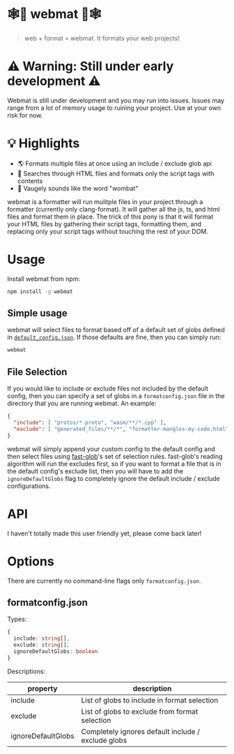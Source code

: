 # 🕸💎 webmat 💎🕸
> web + format = webmat. It formats your web projects!

# ⚠️ Warning: Still under early development ⚠️
Webmat is still under development and you may run into issues. Issues may range
from a lot of memory usage to ruining your project. Use at your own risk for
now.

# 💡 Highlights
* 🌎 Formats multiple files at once using an include / exclude glob api
* 🔭 Searches through HTML files and formats only the script tags with contents
* 🐀 Vaugely sounds like the word "wombat"

webmat is a formatter will run mulitple files in your project through a
formatter (currently only clang-format). It will gather all the js, ts, and html
files and format them in place. The trick of this pony is that it will format
your HTML files by gathering their script tags, formatting them, and replacing
only your script tags without touching the rest of your DOM.

# Usage
Install webmat from npm:
```bash
npm install -g webmat
```

## Simple usage
webmat will select files to format based off of a default set of globs defined
in [`default_config.json`](https://github.com/PolymerLabs/webmat/blob/master/default_config.json).
If those defaults are fine, then you can simply run:
```bash
webmat
```

## File Selection
If you would like to include or exclude files not included by the default
config, then you can specify a set of globs in a `formatconfig.json` file in the
directory that you are running webmat. An example:

```json
{
  "include": [ "protos/*.proto", "wasm/**/*.cpp" ],
  "exclude": [ "generated_files/**/*", "formatter-mangles-my-code.html" ]
}
```

webmat will simply append your custom config to the default config and then
select files using [fast-glob](https://github.com/mrmlnc/fast-glob)'s set of
selection rules. fast-glob's reading algorithm will run the excludes first, so
if you want to format a file that is in the default config's exclude list, then
you will have to add the `ignoreDefaultGlobs` flag to completely ignore the
default include / exclude configurations.

# API
I haven't totally made this user friendly yet, please come back later!

# Options
There are currently no command-line flags only `formatconfig.json`.

## formatconfig.json
Types:
```ts
{
  include: string[],
  exclude: string[],
  ignoreDefaultGlobs: boolean
}
```

Descriptions:

| property | description |
| -------- | ----------- |
| include | List of globs to include in format selection |
| exclude | List of globs to exclude from format selection |
| ignoreDefaultGlobs  | Completely ignores default include / exclude globs |